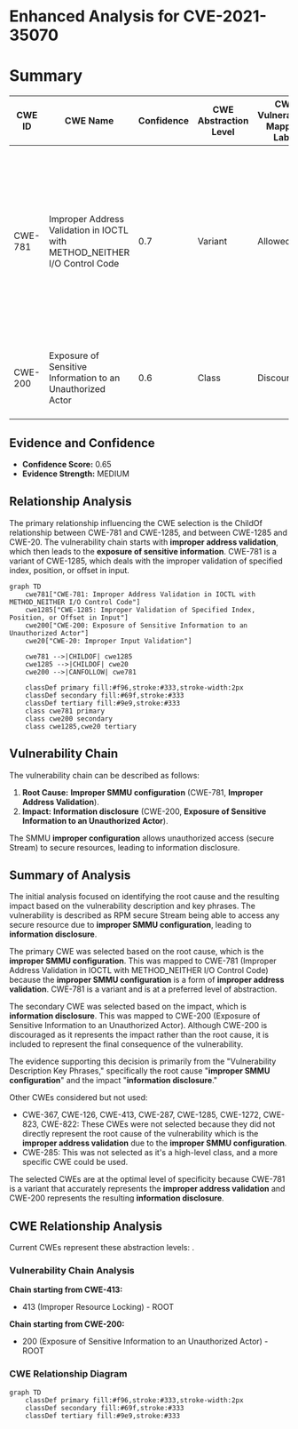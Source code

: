 # Enhanced Analysis for CVE-2021-35070

# Summary
| CWE ID | CWE Name | Confidence | CWE Abstraction Level | CWE Vulnerability Mapping Label | CWE-Vulnerability Mapping Notes |
|---|---|---|---|---|---|
| CWE-781 | Improper Address Validation in IOCTL with METHOD_NEITHER I/O Control Code | 0.7 | Variant | Allowed | Primary CWE. The **improper SMMU configuration** which lets RPM secure Stream access any secure resource can be considered a form of **improper address validation** in the IOCTL. |
| CWE-200 | Exposure of Sensitive Information to an Unauthorized Actor | 0.6 | Class | Discouraged | Secondary CWE. The **information disclosure** consequence relates to this CWE. |

## Evidence and Confidence

*   **Confidence Score:** 0.65
*   **Evidence Strength:** MEDIUM

## Relationship Analysis
The primary relationship influencing the CWE selection is the ChildOf relationship between CWE-781 and CWE-1285, and between CWE-1285 and CWE-20. The vulnerability chain starts with **improper address validation**, which then leads to the **exposure of sensitive information**. CWE-781 is a variant of CWE-1285, which deals with the improper validation of specified index, position, or offset in input.

```mermaid
graph TD
    cwe781["CWE-781: Improper Address Validation in IOCTL with METHOD_NEITHER I/O Control Code"]
    cwe1285["CWE-1285: Improper Validation of Specified Index, Position, or Offset in Input"]
    cwe200["CWE-200: Exposure of Sensitive Information to an Unauthorized Actor"]
    cwe20["CWE-20: Improper Input Validation"]

    cwe781 -->|CHILDOF| cwe1285
    cwe1285 -->|CHILDOF| cwe20
    cwe200 -->|CANFOLLOW| cwe781

    classDef primary fill:#f96,stroke:#333,stroke-width:2px
    classDef secondary fill:#69f,stroke:#333
    classDef tertiary fill:#9e9,stroke:#333
    class cwe781 primary
    class cwe200 secondary
    class cwe1285,cwe20 tertiary
```

## Vulnerability Chain
The vulnerability chain can be described as follows:
1.  **Root Cause:** **Improper SMMU configuration** (CWE-781, **Improper Address Validation**).
2.  **Impact:** **Information disclosure** (CWE-200, **Exposure of Sensitive Information to an Unauthorized Actor**).

The SMMU **improper configuration** allows unauthorized access (secure Stream) to secure resources, leading to information disclosure.

## Summary of Analysis
The initial analysis focused on identifying the root cause and the resulting impact based on the vulnerability description and key phrases. The vulnerability is described as RPM secure Stream being able to access any secure resource due to **improper SMMU configuration**, leading to **information disclosure**.

The primary CWE was selected based on the root cause, which is the **improper SMMU configuration**. This was mapped to CWE-781 (Improper Address Validation in IOCTL with METHOD_NEITHER I/O Control Code) because the **improper SMMU configuration** is a form of **improper address validation**. CWE-781 is a variant and is at a preferred level of abstraction.

The secondary CWE was selected based on the impact, which is **information disclosure**. This was mapped to CWE-200 (Exposure of Sensitive Information to an Unauthorized Actor). Although CWE-200 is discouraged as it represents the impact rather than the root cause, it is included to represent the final consequence of the vulnerability.

The evidence supporting this decision is primarily from the "Vulnerability Description Key Phrases," specifically the root cause "**improper SMMU configuration**" and the impact "**information disclosure**."

Other CWEs considered but not used:

*   CWE-367, CWE-126, CWE-413, CWE-287, CWE-1285, CWE-1272, CWE-823, CWE-822: These CWEs were not selected because they did not directly represent the root cause of the vulnerability which is the **improper address validation** due to the **improper SMMU configuration**.
*   CWE-285: This was not selected as it's a high-level class, and a more specific CWE could be used.

The selected CWEs are at the optimal level of specificity because CWE-781 is a variant that accurately represents the **improper address validation** and CWE-200 represents the resulting **information disclosure**.


## CWE Relationship Analysis

Current CWEs represent these abstraction levels: .


### Vulnerability Chain Analysis

**Chain starting from CWE-413:**
- 413 (Improper Resource Locking) - ROOT


**Chain starting from CWE-200:**
- 200 (Exposure of Sensitive Information to an Unauthorized Actor) - ROOT



### CWE Relationship Diagram

```mermaid
graph TD
    classDef primary fill:#f96,stroke:#333,stroke-width:2px
    classDef secondary fill:#69f,stroke:#333
    classDef tertiary fill:#9e9,stroke:#333
```